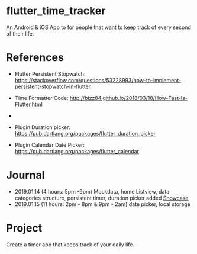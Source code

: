 # flutter_time_tracker
An Android & iOS App to for people that want to keep track of every second of their life. 

# References
- Flutter Persistent Stopwatch: https://stackoverflow.com/questions/53228993/how-to-implement-persistent-stopwatch-in-flutter
- Time Formatter Code: http://bizz84.github.io/2018/03/18/How-Fast-Is-Flutter.html
- 

- Plugin Duration picker: https://pub.dartlang.org/packages/flutter_duration_picker
- Plugin Calendar Date Picker: https://pub.dartlang.org/packages/flutter_calendar

# Journal
- 2019.01.14 (4 hours: 5pm -9pm) Mockdata, home Listview, data categories structure, persistent timer, duration picker added [Showcase](https://www.youtube.com/watch?v=sJSjLE4a2ms&feature=youtu.be)
- 2019.01.15 (11 hours: 2pm - 8pm & 9pm - 2am) date picker, local storage

# Project 
Create a timer app that keeps track of your daily life. 
